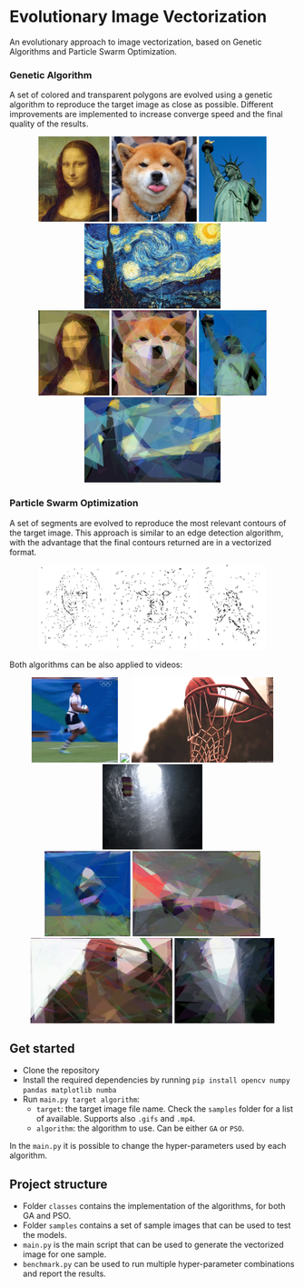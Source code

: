 # Evolutionary Image Vectorization

An evolutionary approach to image vectorization, based on Genetic Algorithms and Particle Swarm Optimization.

### Genetic Algorithm
A set of colored and transparent polygons are evolved using a genetic algorithm to reproduce the target image as close as possible. Different improvements are implemented to increase converge speed and the final quality of the results.

<div align="center">
    <img src="samples/mona_lisa.jpg" height="150"/>
    <img src="samples/dog.jpg" height="150"/>
    <img src="samples/liberty_statue.jpg" height="150"/>
    <img src="samples/starry_night.jpg" height="150"/>
</div>
<div align="center">
    <img src="results/images/GA_mona_lisa.jpg" height="150"/>
    <img src="results/images/GA_dog.jpg" height="150"/>
    <img src="results/images/GA_liberty_statue.jpg" height="150"/>
    <img src="results/images/GA_starry_night.jpg" height="150"/>
</div>

### Particle Swarm Optimization
A set of segments are evolved to reproduce the most relevant contours of the target image. This approach is similar to an edge detection algorithm, with the advantage that the final contours returned are in a vectorized format. 

 
<div align="center">
    <img src="results/images/PSO_mona_lisa.jpg" height="150"/>
    <img src="results/images/PSO_dog.jpg" height="150"/>
    <img src="results/images/PSO_liberty_statue.jpg" height="150"/>
</div>

Both algorithms can be also applied to videos:
<div align="center">
    <img src="samples/run.gif" height="150"/>
    <img src="samples/cars.gif" height="150"/>
    <img src="samples/basket.gif" height="150" width="250"/>
    <img src="samples/parachute.gif" height="150"/>
</div>

<div align="center">
    <img src="results/images/GA_run.gif" height="150"/>
    <img src="results/images/GA_cars.gif" height="150"/>
    <img src="results/images/GA_basket.gif" height="150" width="250"/>
    <img src="results/images/GA_parachute.gif" height="150"/>
</div>

## Get started
- Clone the repository
- Install the required dependencies by running `pip install opencv numpy pandas matplotlib numba`
- Run `main.py target algorithm`:
    - `target`: the target image file name. Check the `samples` folder for a list of available. Supports also `.gifs` and `.mp4`.
    - `algorithm`: the algorithm to use. Can be either `GA` or `PSO`.

In the `main.py` it is possible to change the hyper-parameters used by each algorithm.

## Project structure
- Folder `classes` contains the implementation of the algorithms, for both GA and PSO.
- Folder `samples` contains a set of sample images that can be used to test the models.
- `main.py` is the main script that can be used to generate the vectorized image for one sample.
- `benchmark.py` can be used to run multiple hyper-parameter combinations and report the results.
